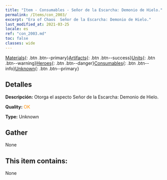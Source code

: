 ```yaml
---
title: "Item - Consumables - Señor de la Escarcha: Demonio de Hielo."
permalink: /Items/con_2003/
excerpt: "Era of Chaos  Señor de la Escarcha: Demonio de Hielo."
last_modified_at: 2021-03-25
locale: es
ref: "con_2003.md"
toc: false
classes: wide
---
```

 [Materials](/es/Items/){: .btn .btn--primary}[Artifacts](/es/Items/Artifacts/){: .btn .btn--success}[Units](/es/Items/Units/){: .btn .btn--warning}[Heroes](/es/Items/Heroes/){: .btn .btn--danger}[Consumables](/es/Items/Consumables/){: .btn .btn--info}[Unknown](/es/Items/Unknown/){: .btn .btn--primary}

## Detalles
 **Descripción:** Otorga el aspecto Señor de la Escarcha: Demonio de Hielo.

 **Quality:** <span style="color: #FF8C00">OK</span>

 **Type:** Unknown

## Gather

  None

## This item contains:

  None

